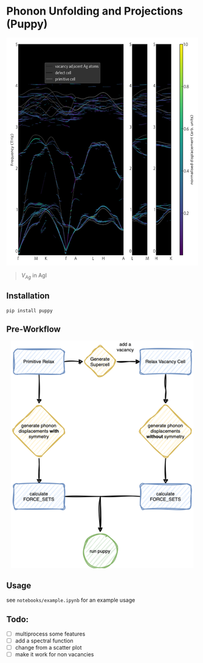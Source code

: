 # Phonon Unfolding and Projections (Puppy)

<p align="center">
<img src="./unfolded.png" height="600">
</p>

> $V_{Ag}$ in AgI

## Installation

```
pip install puppy
```

## Pre-Workflow

<p align="center">
<img src="./workflow.png" height="600">
</p>

## Usage

see `notebooks/example.ipynb` for an example usage

## Todo:

- [ ] multiprocess some features
- [ ] add a spectral function
- [ ] change from a scatter plot 
- [ ] make it work for non vacancies
